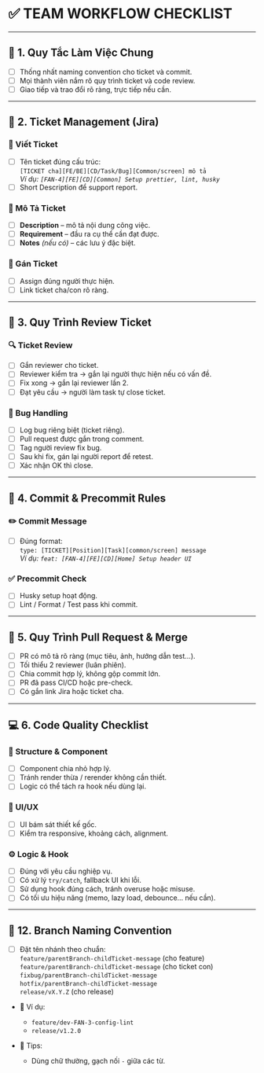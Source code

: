 # ✅ TEAM WORKFLOW CHECKLIST

---

## 🔧 1. Quy Tắc Làm Việc Chung

- [ ] Thống nhất naming convention cho ticket và commit.
- [ ] Mọi thành viên nắm rõ quy trình ticket và code review.
- [ ] Giao tiếp và trao đổi rõ ràng, trực tiếp nếu cần.

---

## 📌 2. Ticket Management (Jira)

### 📄 Viết Ticket

- [ ] Tên ticket đúng cấu trúc:  
       `[TICKET cha][FE/BE][CD/Task/Bug][Common/screen] mô tả`  
       _Ví dụ: `[FAN-4][FE][CD][Common] Setup prettier, lint, husky`_
- [ ] Short Description để support report.

### 🧾 Mô Tả Ticket

- [ ] **Description** – mô tả nội dung công việc.
- [ ] **Requirement** – đầu ra cụ thể cần đạt được.
- [ ] **Notes** _(nếu có)_ – các lưu ý đặc biệt.

### 🔗 Gán Ticket

- [ ] Assign đúng người thực hiện.
- [ ] Link ticket cha/con rõ ràng.

---

## 🧪 3. Quy Trình Review Ticket

### 🔍 Ticket Review

- [ ] Gắn reviewer cho ticket.
- [ ] Reviewer kiểm tra → gắn lại người thực hiện nếu có vấn đề.
- [ ] Fix xong → gắn lại reviewer lần 2.
- [ ] Đạt yêu cầu → người làm task tự close ticket.

### 🐞 Bug Handling

- [ ] Log bug riêng biệt (ticket riêng).
- [ ] Pull request được gắn trong comment.
- [ ] Tag người review fix bug.
- [ ] Sau khi fix, gán lại người report để retest.
- [ ] Xác nhận OK thì close.

---

## 🧱 4. Commit & Precommit Rules

### ✏️ Commit Message

- [ ] Đúng format:  
       `type: [TICKET][Position][Task][common/screen] message`  
       _Ví dụ: `feat: [FAN-4][FE][CD][Home] Setup header UI`_

### ✅ Precommit Check

- [ ] Husky setup hoạt động.
- [ ] Lint / Format / Test pass khi commit.

---

## 🔀 5. Quy Trình Pull Request & Merge

- [ ] PR có mô tả rõ ràng (mục tiêu, ảnh, hướng dẫn test...).
- [ ] Tối thiểu 2 reviewer (luân phiên).
- [ ] Chia commit hợp lý, không gộp commit lớn.
- [ ] PR đã pass CI/CD hoặc pre-check.
- [ ] Có gắn link Jira hoặc ticket cha.

---

## 💻 6. Code Quality Checklist

### 📁 Structure & Component

- [ ] Component chia nhỏ hợp lý.
- [ ] Tránh render thừa / rerender không cần thiết.
- [ ] Logic có thể tách ra hook nếu dùng lại.

### 🎨 UI/UX

- [ ] UI bám sát thiết kế gốc.
- [ ] Kiểm tra responsive, khoảng cách, alignment.

### ⚙️ Logic & Hook

- [ ] Đúng với yêu cầu nghiệp vụ.
- [ ] Có xử lý `try/catch`, fallback UI khi lỗi.
- [ ] Sử dụng hook đúng cách, tránh overuse hoặc misuse.
- [ ] Có tối ưu hiệu năng (memo, lazy load, debounce… nếu cần).

---

## 🌿 12. Branch Naming Convention

- [ ] Đặt tên nhánh theo chuẩn:  
       `feature/parentBranch-childTicket-message` (cho feature)  
       `feature/parentBranch-childTicket-message` (cho ticket con)  
       `fixbug/parentBranch-childTicket-message`  
       `hotfix/parentBranch-childTicket-message`  
       `release/vX.Y.Z` (cho release)

- 📌 Ví dụ:

  - `feature/dev-FAN-3-config-lint`
  - `release/v1.2.0`

- 🧠 Tips:
  - Dùng chữ thường, gạch nối `-` giữa các từ.
